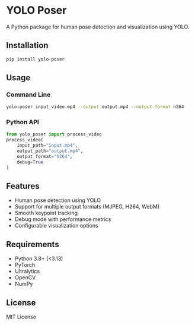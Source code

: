 # YOLO Poser

A Python package for human pose detection and visualization using YOLO.

## Installation 

```bash
pip install yolo-poser
```

## Usage

### Command Line
```bash
yolo-poser input_video.mp4 --output output.mp4 --output-format h264
```

### Python API

```python
from yolo_poser import process_video
process_video(
    input_path="input.mp4",
    output_path="output.mp4",
    output_format="h264",
    debug=True
)
```

## Features

- Human pose detection using YOLO
- Support for multiple output formats (MJPEG, H264, WebM)
- Smooth keypoint tracking
- Debug mode with performance metrics
- Configurable visualization options

## Requirements

- Python 3.8+ (<3.13)
- PyTorch
- Ultralytics
- OpenCV
- NumPy

## License

MIT License